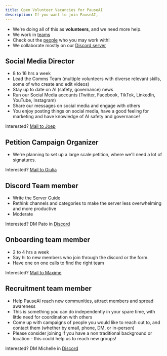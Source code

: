 ```yaml
---
title: Open Volunteer Vacancies for PauseAI
description: If you want to join PauseAI,
---
```


- We're doing all of this as **volunteers**, and we need more help.
- We work in [teams](/teams)
- Check out the [people](/people) who you may work with!
- We collaborate mostly on our [Discord server](https://discord.gg/2XXWXvErfA)

## Social Media Director

- 8 to 16 hrs a week
- Lead the Comms Team (multiple volunteers with diverse relevant skills, some of who create and edit videos)
- Stay up to date on AI (safety, governance) news
- Run our Social Media accounts (Twitter, Facebook, TikTok, LinkedIn, YouTube, Instagram)
- Share our messages on social media and engage with others
- You enjoy posting things on social media, have a good feeling for marketing and have knowledge of AI safety and governance!

Interested? [Mail to Joep](mailto:joep@pauseai.info)

## Petition Campaign Organizer

- We're planning to set up a large scale petition, where we'll need a lot of signatures.

Interested? [Mail to Giulia](mailto:giulia@pausai.info)

## Discord Team member

- Write the Server Guide
- Rethink channels and categories to make the server less overwhelming and more productive
- Moderate

Interested? DM Pato in [Discord](https://discord.gg/y9hdAjD83e)

## Onboarding team member

- 2 to 4 hrs a week
- Say hi to new members who join through the discord or the form.
- Have one on one calls to find the right team

Interested? [Mail to Maxime](mailto:maxime@pausai.info)

## Recruitment team member

- Help PauseAI reach new communities, attract members and spread awareness
- This is something you can do independently in your spare time, with little need for coordination with others
- Come up with campaigns of people you would like to reach out to, and contact them (whether by email, phone, DM, or in-person)
- Please consider joining if you have a non traditional background or location - this could help us to reach new groups!

Interested? DM Michelle in [Discord](https://discord.gg/y9hdAjD83e)
